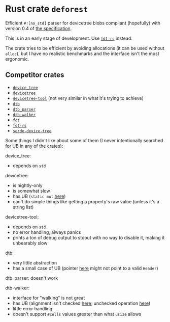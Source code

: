 # Rust crate `deforest`

Efficient `#![no_std]` parser for devicetree blobs compliant (hopefully) with version 0.4 of [the specification][spec].

This is in an early stage of development. Use [`fdt-rs`](https://lib.rs/crates/fdt-rs) instead.

The crate tries to be efficient by avoiding allocations (it can be used without `alloc`), but I have no realistic benchmarks and the interface isn't the most ergonomic.

[spec]: https://www.devicetree.org/specifications

## Competitor crates
- [`device_tree`](https://github.com/mbr/device_tree-rs)
- [`devicetree`](https://github.com/duanyu-yu/DeviceTree)
- [`devicetree-tool`](https://github.com/michael2012z/devicetree-tool) (not very similar in what it's trying to achieve)
- [`dtb`](https://github.com/ababo/dtb)
- [`dtb_parser`](https://github.com/d3ara1n/dtb_parser)
- [`dtb-walker`](https://github.com/YdrMaster/dtb-walker)
- [`fdt`](https://github.com/repnop/fdt)
- [`fdt-rs`](https://github.com/rs-embedded/fdt-rs)
- [`serde-device-tree`](https://github.com/rustsbi/serde-device-tree)

Some things I didn't like about some of them (I never intentionally searched for UB in any of the crates):

device_tree:
- depends on `std`

devicetree:
- is nightly-only
- is somewhat slow
- has UB (`static mut` [here](https://github.com/duanyu-yu/DeviceTree/blob/main/src/tree/node.rs#L27))
- can't do simple things like getting a property's raw value (unless it's a string list)

devicetree-tool:
- depends on `std`
- no error handling, always panics
- prints a ton of debug output to stdout with no way to disable it, making it unbearably slow

dtb:
- very little abstraction
- has a small case of UB (pointer [here](https://github.com/ababo/dtb/blob/master/src/reader.rs#L314) might not point to a valid `Header`)

dtb_parser: doesn't work

dtb-walker:
- interface for "walking" is not great
- has UB (alignment isn't checked [here](https://github.com/YdrMaster/dtb-walker/blob/main/src/lib.rs#L103); unchecked operation [here](https://github.com/YdrMaster/dtb-walker/blob/main/src/str.rs#L47))
- little error handling
- doesn't support `#cells` values greater than what `usize` allows
